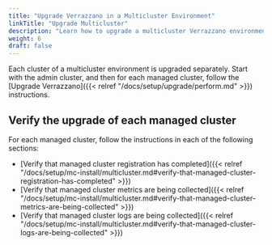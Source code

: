 ```yaml
---
title: "Upgrade Verrazzano in a Multicluster Environment"
linkTitle: "Upgrade Multicluster"
description: "Learn how to upgrade a multicluster Verrazzano environment"
weight: 6
draft: false
---
```


Each cluster of a multicluster environment is upgraded separately. Start with the admin cluster, and then for each managed cluster, follow the [Upgrade Verrazzano]({{< relref "/docs/setup/upgrade/perform.md" >}}) instructions.

## Verify the upgrade of each managed cluster

For each managed cluster, follow the instructions in each of the following sections:

* [Verify that managed cluster registration has completed]({{< relref "/docs/setup/mc-install/multicluster.md#verify-that-managed-cluster-registration-has-completed" >}})
* [Verify that managed cluster metrics are being collected]({{< relref "/docs/setup/mc-install/multicluster.md#verify-that-managed-cluster-metrics-are-being-collected" >}})
* [Verify that managed cluster logs are being collected]({{< relref "/docs/setup/mc-install/multicluster.md#verify-that-managed-cluster-logs-are-being-collected" >}})
